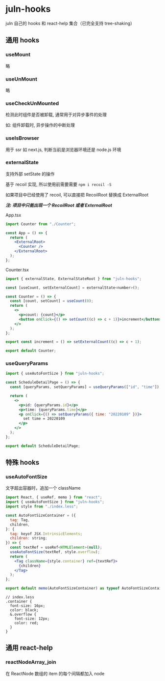 # juln-hooks

juln 自己的 hooks 和 react-help 集合（已完全支持 tree-shaking）

## 通用 hooks

### useMount

略

### useUnMount

略

### useCheckUnMounted

检测此时组件是否被卸载, 通常用于对异步事件的处理

如: 组件卸载时, 异步操作的中断处理

### useIsBrowser

用于 ssr 如 next.js, 判断当前是浏览器环境还是 node.js 环境

### externalState

支持外部 setState 的操作

基于 recoil 实现, 所以使用前需要需要 `npm i recoil -S`

如果项目中已经使用了 recoil, 可以直接把 RecoilRoot 替换成 ExternalRoot

**_注: 项目中只能出现一个 RecoilRoot 或者 ExternalRoot_**

App.tsx

```jsx
import Counter from "./Counter";

const App = () => {
  return (
    <ExternalRoot>
      <Counter />
    </ExternalRoot>
  );
};
```

Counter.tsx

```jsx
import { externalState, ExternalStateRoot } from "juln-hooks";

const [useCount, setExternalCount] = externalState<number>();

const Counter = () => {
  const [count, setCount] = useCount(0);
  return (
    <>
      <p>count: {count}</p>
      <button onClick={() => setCount((c) => c + 1)}>increment</button>
    </>
  );
};

export const increment = () => setExternalCount((c) => c + 1);

export default Counter;
```

### useQueryParams

```jsx
import { useAutoFontSize } from "juln-hooks";

const ScheduleDetailPage = () => {
  const [queryParams, setQueryParams] = useQueryParams(["id", "time"]);

  return (
    <>
      <p>id: {queryParams.id}</p>
      <p>time: {queryParams.time}</p>
      <p onClick={() => setQueryParams({ time: "20220109" })}>
        set time = 20220109
      </p>
    </>
  );
};

export default ScheduleDetailPage;
```

## 特殊 hooks

### useAutoFontSize

文字超出容器时，追加一个 className

```jsx
import React, { useRef, memo } from "react";
import { useAutoFontSize } from "juln-hooks";
import style from "./index.less";

const AutoFontSizeContainer = ({
  tag: Tag,
  children,
}: {
  tag: keyof JSX.IntrinsicElements;
  children: string;
}) => {
  const textRef = useRef<HTMLElement>(null);
  useAutoFontSize(textRef, style.overflow);
  return (
    <Tag className={style.container} ref={textRef}>
      {children}
    </Tag>
  );
};

export default memo(AutoFontSizeContainer) as typeof AutoFontSizeContainer;
```

```less
// index.less
.container {
  font-size: 16px;
  color: black;
  &.overflow {
    font-size: 12px;
    color: red;
  }
}
```

## 通用 react-help

### reactNodeArray_join

在 ReactNode 数组的 item 的每个间隔都加入 node
